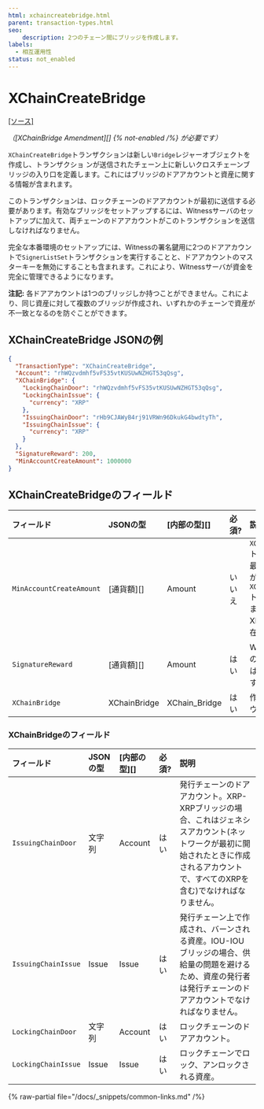 ```yaml
---
html: xchaincreatebridge.html 
parent: transaction-types.html
seo:
    description: 2つのチェーン間にブリッジを作成します。
labels:
  - 相互運用性
status: not_enabled
---
```

# XChainCreateBridge
[[ソース]](https://github.com/XRPLF/rippled/blob/master/src/ripple/protocol/impl/TxFormats.cpp#L381-L388 "ソース")

_（[XChainBridge Amendment][] {% not-enabled /%} が必要です）_

`XChainCreateBridge`トランザクションは新しい`Bridge`レジャーオブジェクトを作成し、トランザクショ ンが送信されたチェーン上に新しいクロスチェーンブリッジの入り口を定義します。これにはブリッジのドアアカウントと資産に関する情報が含まれます。

このトランザクションは、ロックチェーンのドアアカウントが最初に送信する必要があります。有効なブリッジをセットアップするには、Witnessサーバのセットアップに加えて、両チェーンのドアアカウントがこのトランザクションを送信しなければなりません。

完全な本番環境のセットアップには、Witnessの署名鍵用に2つのドアアカウントで`SignerListSet`トランザクションを実行することと、ドアアカウントのマスターキーを無効にすることも含まれます。これにより、Witnessサーバが資金を完全に管理できるようになります。

**注記:** 各ドアアカウントは1つのブリッジしか持つことができません。これにより、同じ資産に対して複数のブリッジが作成され、いずれかのチェーンで資産が不一致となるのを防ぐことができます。


## XChainCreateBridge JSONの例

```json
{
  "TransactionType": "XChainCreateBridge",
  "Account": "rhWQzvdmhf5vFS35vtKUSUwNZHGT53qQsg",
  "XChainBridge": {
    "LockingChainDoor": "rhWQzvdmhf5vFS35vtKUSUwNZHGT53qQsg",
    "LockingChainIssue": {
      "currency": "XRP"
    },
    "IssuingChainDoor": "rHb9CJAWyB4rj91VRWn96DkukG4bwdtyTh",
    "IssuingChainIssue": {
      "currency": "XRP"
    }
  },
  "SignatureReward": 200,
  "MinAccountCreateAmount": 1000000
}
```


## XChainCreateBridgeのフィールド

| フィールド                 | JSONの型      | [内部の型][]   | 必須? | 説明 |
|:-------------------------|:-------------|:--------------|:----------|:------------|
| `MinAccountCreateAmount` | [通貨額][]    | Amount        | いいえ | `XChainAccountCreateCommit`トランザクションに必要な最小金額。このフィールドが存在しない場合、`XChainAccountCreateCommit`トランザクションは失敗します。このフィールドはXRP-XRPブリッジにのみ存在できます。 |
| `SignatureReward`        | [通貨額][]    | Amount        | はい  | Witnessサーバに支払う署名の報酬の合計額。この金額は署名者の間で分配されます。|
| `XChainBridge`           | XChainBridge | XChain_Bridge | はい  | 作成するブリッジ(ドアアカウントと資産)。 |


### XChainBridgeのフィールド

| フィールド            | JSONの型 | [内部の型][] | 必須? | 説明 |
|:--------------------|:---------|:-----------|:------|:----|
| `IssuingChainDoor`  | 文字列    | Account    | はい  | 発行チェーンのドアアカウント。XRP-XRPブリッジの場合、これはジェネシスアカウント(ネットワークが最初に開始されたときに作成されるアカウントで、すべてのXRPを含む)でなければなりません。 |
| `IssuingChainIssue` | Issue    | Issue      | はい  | 発行チェーン上で作成され、バーンされる資産。IOU-IOUブリッジの場合、供給量の問題を避けるため、資産の発行者は発行チェーンのドアアカウントでなければなりません。 |
| `LockingChainDoor`  | 文字列    | Account    | はい  | ロックチェーンのドアアカウント。 |
| `LockingChainIssue` | Issue    | Issue      | はい  | ロックチェーンでロック、アンロックされる資産。 |

{% raw-partial file="/docs/_snippets/common-links.md" /%}
